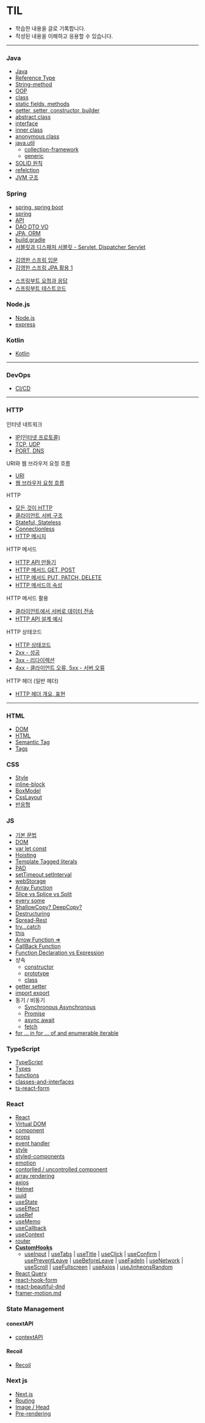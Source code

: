 # TIL

- 학습한 내용을 글로 기록합니다.
- 작성된 내용을 이해하고 응용할 수 있습니다.

---

### Java

- [Java](https://github.com/tlsgmltjd/TIL/blob/main/BackEnd/Java/java.md)
- [Reference Type](https://github.com/tlsgmltjd/TIL/blob/main/BackEnd/Java/referenceType.md)
- [String-method](https://github.com/tlsgmltjd/TIL/blob/main/BackEnd/Java/string-method.md)
- [OOP](https://github.com/tlsgmltjd/TIL/blob/main/BackEnd/Java/OOP.md)
- [class](https://github.com/tlsgmltjd/TIL/blob/main/BackEnd/Java/class.md)
- [static fields, methods](https://github.com/tlsgmltjd/TIL/blob/main/BackEnd/Java/static-fields-method.md)
- [getter, setter, constructor, builder](https://github.com/tlsgmltjd/TIL/blob/main/BackEnd/Java/getter-setter-constructor-builder.md)
- [abstract class](https://github.com/tlsgmltjd/TIL/blob/main/BackEnd/Java/abstract-class.md)
- [interface](https://github.com/tlsgmltjd/TIL/blob/main/BackEnd/Java/interface.md)
- [inner class](https://github.com/tlsgmltjd/TIL/blob/main/BackEnd/Java/inner-class.md)
- [anonymous class](https://github.com/tlsgmltjd/TIL/blob/main/BackEnd/Java/anonymous-class.md)
- [java.util](https://github.com/tlsgmltjd/TIL/blob/main/BackEnd/Java/java.util/java.util.md)
  - [collection-framework](https://github.com/tlsgmltjd/TIL/blob/main/BackEnd/Java/java.util/collection-framework.md)
  - [generic](https://github.com/tlsgmltjd/TIL/blob/main/BackEnd/Java/java.util/generic.md)
- [SOLID 원칙](https://github.com/tlsgmltjd/TIL/blob/main/BackEnd/Java/solid.md)
- [refelction](https://github.com/tlsgmltjd/TIL/blob/main/BackEnd/Java/reflection.md)
- [JVM 구조](https://tlsgmltjd.tistory.com/5)

### Spring

- [spring, spring boot](https://github.com/tlsgmltjd/TIL/blob/main/BackEnd/Spring/spring-springboot.md)
- [spring](https://github.com/tlsgmltjd/TIL/blob/main/BackEnd/Spring/spring.md)
- [API](https://github.com/tlsgmltjd/TIL/blob/main/BackEnd/Spring/API.md)
- [DAO DTO VO](https://github.com/tlsgmltjd/TIL/blob/main/BackEnd/Spring/dto-dao-vo.md)
- [JPA, ORM](https://github.com/tlsgmltjd/TIL/blob/main/BackEnd/Spring/jpa-orm.md)
- [build.gradle](https://github.com/tlsgmltjd/TIL/blob/main/BackEnd/Spring/build.gradle.md)
- [서블릿과 디스패처 서블릿 - Servlet, Dispatcher Servlet](https://tlsgmltjd.tistory.com/4)

* [김영한 스프링 입문](https://github.com/tlsgmltjd/TIL/blob/main/BackEnd/Spring/SpringRoadMap/스프링입문.md)
* [김영한 스프링 JPA 활용 1](https://github.com/tlsgmltjd/TIL/blob/main/BackEnd/Spring/SpringRoadMap/%EC%8A%A4%ED%94%84%EB%A7%81JPA%ED%99%9C%EC%9A%A91.md)

- [스프링부트 요청과 응답](https://github.com/tlsgmltjd/TIL/blob/main/BackEnd/Spring/SpringBook/%EC%8A%A4%ED%94%84%EB%A7%81%EC%9A%94%EC%B2%AD%EA%B3%BC%EC%9D%91%EB%8B%B5.md)
- [스프링부트 테스트코드](https://github.com/tlsgmltjd/TIL/blob/main/BackEnd/Spring/SpringBook/%EC%8A%A4%ED%94%84%EB%A7%81%EB%B6%80%ED%8A%B8%ED%85%8C%EC%8A%A4%ED%8A%B8%EC%BD%94%EB%93%9C.md)

### Node.js

- [Node.js](https://github.com/tlsgmltjd/TIL/blob/main/BackEnd/Node/nodejs.md)
- [express](https://github.com/tlsgmltjd/TIL/blob/main/BackEnd/Node/express.md)

### Kotlin

- [Kotlin](https://github.com/tlsgmltjd/TIL/blob/main/BackEnd/Kotlin/kotlin.md)

---

### DevOps

- [CI/CD](https://github.com/tlsgmltjd/TIL/blob/main/BackEnd/DevOps/CI/CD.md)

---

### HTTP

인터넷 네트워크

- [IP(인터넷 프로토콜)](https://github.com/tlsgmltjd/TIL/blob/main/BackEnd/http/ip.md)
- [TCP, UDP](https://github.com/tlsgmltjd/TIL/blob/main/BackEnd/http/tcp-udp.md)
- [PORT, DNS](https://github.com/tlsgmltjd/TIL/blob/main/BackEnd/http/port-dns.md)

URI와 웹 브라우저 요청 흐름

- [URI](https://github.com/tlsgmltjd/TIL/blob/main/BackEnd/http/uri.md)
- [웹 브라우저 요청 흐름](https://github.com/tlsgmltjd/TIL/blob/main/BackEnd/http/brower-request-cycle.md)

HTTP

- [모든 것이 HTTP](https://github.com/tlsgmltjd/TIL/blob/main/BackEnd/http/http.md)
- [클라이언트 서버 구조](https://github.com/tlsgmltjd/TIL/blob/main/BackEnd/http/client-server.md)
- [Stateful, Stateless](https://github.com/tlsgmltjd/TIL/blob/main/BackEnd/http/stateful-stateless.md)
- [Connectionless](https://github.com/tlsgmltjd/TIL/blob/main/BackEnd/http/connectionless.md)
- [HTTP 메시지](https://github.com/tlsgmltjd/TIL/blob/main/BackEnd/http/http-message.md)

HTTP 메서드

- [HTTP API 만들기](https://github.com/tlsgmltjd/TIL/blob/main/BackEnd/http/make-http-api.md)
- [HTTP 메서드 GET, POST](https://github.com/tlsgmltjd/TIL/blob/main/BackEnd/http/http-method-cr.md)
- [HTTP 메서드 PUT, PATCH, DELETE](https://github.com/tlsgmltjd/TIL/blob/main/BackEnd/http/http-method-upd.md)
- [HTTP 메서드의 속성](https://github.com/tlsgmltjd/TIL/blob/main/BackEnd/http/http-method-attribute.md)

HTTP 메서드 활용

- [클라이언트에서 서버로 데이터 전송](https://github.com/tlsgmltjd/TIL/blob/main/BackEnd/http/http-server-client-data.md)
- [HTTP API 설계 예시](https://github.com/tlsgmltjd/TIL/blob/main/BackEnd/http/http-api-structure-example.md)

HTTP 상태코드

- [HTTP 상태코드](https://github.com/tlsgmltjd/TIL/blob/main/BackEnd/http/http-status-code.md)
- [2xx - 성공](https://github.com/tlsgmltjd/TIL/blob/main/BackEnd/http/http-status-code-2xx.md)
- [3xx - 리다이렉션](https://github.com/tlsgmltjd/TIL/blob/main/BackEnd/http/http-status-code-3xx.md)
- [4xx - 클라이언트 오류, 5xx - 서버 오류](https://github.com/tlsgmltjd/TIL/blob/main/BackEnd/http/http-status-code-4xx-5xx.md)

HTTP 헤더 (일반 헤더)

- [HTTP 헤더 개요, 표현](https://github.com/tlsgmltjd/TIL/blob/main/BackEnd/http/http-header.md)

---

### HTML

- [DOM](https://github.com/tlsgmltjd/TIL/blob/main/HTML/DOM.md)
- [HTML](https://github.com/tlsgmltjd/TIL/blob/main/HTML/html.md)
- [Semantic Tag](https://github.com/tlsgmltjd/TIL/blob/main/HTML/SemanticTag.md)
- [Tags](https://github.com/tlsgmltjd/TIL/blob/main/HTML/Tags.md)

### CSS

- [Style](https://github.com/tlsgmltjd/TIL/blob/main/CSS/style.md)
- [inline-block](https://github.com/tlsgmltjd/TIL/blob/main/CSS/inline-block.md)
- [BoxModel](https://github.com/tlsgmltjd/TIL/blob/main/CSS/boxmodel.md)
- [CssLayout](https://github.com/tlsgmltjd/TIL/blob/main/CSS/css-layout.md)
- [반응형](https://github.com/tlsgmltjd/TIL/blob/main/CSS/%EB%B0%98%EC%9D%91%ED%98%95.md)

### JS

- [기본 문법](https://github.com/tlsgmltjd/TIL/blob/main/JS/javascript.md)
- [DOM](https://github.com/tlsgmltjd/TIL/tree/main/JS/DOM)
- [var let const](https://github.com/tlsgmltjd/TIL/blob/main/JS/var-let-const.md)
- [Hoisting](https://github.com/tlsgmltjd/TIL/blob/main/JS/Hoisting.md)
- [Template Tagged literals](https://github.com/tlsgmltjd/TIL/blob/main/JS/Template-Tagged-literals.md)
- [PAD](https://github.com/tlsgmltjd/TIL/blob/main/JS/PAD.md)
- [setTimeout setInterval](https://github.com/tlsgmltjd/TIL/blob/main/JS/setTimeout-setInterval.md)
- [webStorage](https://github.com/tlsgmltjd/TIL/blob/main/JS/webStorage.md)
- [Array Function](https://github.com/tlsgmltjd/TIL/blob/main/JS/ArrayFunction.md)
- [Slice vs Splice vs Split](https://github.com/tlsgmltjd/TIL/blob/main/JS/Slice-Splice-Split.md)
- [every some](https://github.com/tlsgmltjd/TIL/blob/main/JS/every-some.md)
- [ShallowCopy? DeepCopy?](https://github.com/tlsgmltjd/TIL/blob/main/JS/ShallowCopy-DeepCopy.md)
- [Destructuring](https://github.com/tlsgmltjd/TIL/blob/main/JS/Destructuring.md)
- [Spread-Rest](https://github.com/tlsgmltjd/TIL/blob/main/JS/Spread-Rest.md)
- [try...catch](https://github.com/tlsgmltjd/TIL/blob/main/JS/try...catch.md)
- [this](https://github.com/tlsgmltjd/TIL/blob/main/JS/this.md)
- [Arrow Function =>](https://github.com/tlsgmltjd/TIL/blob/main/JS/ArrowFunction.md)
- [CallBack Function](https://github.com/tlsgmltjd/TIL/blob/main/JS/CallBackFunction.md)
- [Function Declaration vs Expression](https://github.com/tlsgmltjd/TIL/blob/main/JS/Function-Declaration-Expression.md)
- 상속
  - [constructor](https://github.com/tlsgmltjd/TIL/blob/main/JS/constructor.md)
  - [prototype](https://github.com/tlsgmltjd/TIL/blob/main/JS/prototype.md)
  - [class](https://github.com/tlsgmltjd/TIL/blob/main/JS/class.md)
- [getter setter](https://github.com/tlsgmltjd/TIL/blob/main/JS/getter-setter.md)
- [import export](https://github.com/tlsgmltjd/TIL/blob/main/JS/import-export.md)
- 동기 / 비동기
  - [Synchronous Asynchronous](https://github.com/tlsgmltjd/TIL/blob/main/JS/Synchronous-Asynchronous.md)
  - [Promise](https://github.com/tlsgmltjd/TIL/blob/main/JS/Promise.md)
  - [async await](https://github.com/tlsgmltjd/TIL/blob/main/JS/async-await.md)
  - [fetch](https://github.com/tlsgmltjd/TIL/blob/main/JS/fetch.md)
- [for ... in for ... of and enumerable iterable](https://github.com/tlsgmltjd/TIL/blob/main/JS/for...in-for...of-enumerable-iterable.md)

### TypeScript

- [TypeScript](https://github.com/tlsgmltjd/TIL/blob/main/TypeScript/what-is-typesctipt.md)
- [Types](https://github.com/tlsgmltjd/TIL/blob/main/TypeScript/typescript-type.md)
- [functions](https://github.com/tlsgmltjd/TIL/blob/main/TypeScript/functions.md)
- [classes-and-interfaces](https://github.com/tlsgmltjd/TIL/blob/main/TypeScript/classes-and-interfaces.md)
- [ts-react-form](https://github.com/tlsgmltjd/TIL/blob/main/TypeScript/ts-react-from.md)

### React

- [React](https://github.com/tlsgmltjd/TIL/blob/main/React/what-is-react.md)
- [Virtual DOM](https://github.com/tlsgmltjd/TIL/blob/main/React/VirtualDOM.md)
- [component](https://github.com/tlsgmltjd/TIL/blob/main/React/component.md)
- [props](https://github.com/tlsgmltjd/TIL/blob/main/React/props.md)
- [event handler](https://github.com/tlsgmltjd/TIL/blob/main/React/event-handler.md)
- [style](https://github.com/tlsgmltjd/TIL/blob/main/React/style.md)
- [styled-components](https://github.com/tlsgmltjd/TIL/blob/main/React/styled-components.md)
- [emotion](https://github.com/tlsgmltjd/TIL/blob/main/React/emotion.md)
- [contorlled / uncontrolled component](https://github.com/tlsgmltjd/TIL/blob/main/React/style.md)
- [array rendering](https://github.com/tlsgmltjd/TIL/blob/main/React/contorlled-uncontrolled-component.md)
- [axios](https://github.com/tlsgmltjd/TIL/blob/main/React/axios.md)
- [Helmet](https://github.com/tlsgmltjd/TIL/blob/main/React/Helmet.md)
- [uuid](https://github.com/tlsgmltjd/TIL/blob/main/React/uuid.md)
- [useState](https://github.com/tlsgmltjd/TIL/blob/main/React/useState.md)
- [useEffect](https://github.com/tlsgmltjd/TIL/blob/main/React/useEffect.md)
- [useRef](https://github.com/tlsgmltjd/TIL/blob/main/React/useRef.md)
- [useMemo](https://github.com/tlsgmltjd/TIL/blob/main/React/useMemo.md)
- [useCallback](https://github.com/tlsgmltjd/TIL/blob/main/React/useCallback.md)
- [useContext](https://github.com/tlsgmltjd/TIL/blob/main/React/useContext.md)
- [router](https://github.com/tlsgmltjd/TIL/blob/main/React/router.md)
- **[CustomHooks](https://github.com/tlsgmltjd/TIL/blob/main/React/CustomHooks/what-is-customhooks.md)**
  - [useInput](https://github.com/tlsgmltjd/TIL/blob/main/React/CustomHooks/useInput.md) | [useTabs](https://github.com/tlsgmltjd/TIL/blob/main/React/CustomHooks/useTabs.md) | [useTitle](https://github.com/tlsgmltjd/TIL/blob/main/React/CustomHooks/useTitle.md) |
    [useClick](https://github.com/tlsgmltjd/TIL/blob/main/React/CustomHooks/useClick.md) | [useConfirm](https://github.com/tlsgmltjd/TIL/blob/main/React/CustomHooks/useClick.md) | [usePreventLeave](https://github.com/tlsgmltjd/TIL/blob/main/React/CustomHooks/usePreventLeave.md) | [useBeforeLeave](https://github.com/tlsgmltjd/TIL/blob/main/React/CustomHooks/useBeforeLeave.md) | [useFadeIn](https://github.com/tlsgmltjd/TIL/blob/main/React/CustomHooks/useFadeIn.md) | [useNetwork](https://github.com/tlsgmltjd/TIL/blob/main/React/CustomHooks/useNetwork.md) | [useScroll](https://github.com/tlsgmltjd/TIL/blob/main/React/CustomHooks/useScroll.md) | [useFullscreen](https://github.com/tlsgmltjd/TIL/blob/main/React/CustomHooks/useFullscreen.md) | [useAxios](https://github.com/tlsgmltjd/TIL/blob/main/React/CustomHooks/useAxios.md) | [useJinheonsRandom](https://github.com/tlsgmltjd/TIL/blob/main/React/CustomHooks/useJinheonsRandom.md)
- [React Query](https://github.com/tlsgmltjd/TIL/blob/main/React/react-query.md)
- [react-hook-form](https://github.com/tlsgmltjd/TIL/blob/main/React/react-hook-form.md)
- [react-beautiful-dnd](https://github.com/tlsgmltjd/TIL/blob/main/React/react-beautiful-dnd.md)
- [framer-motion.md](https://github.com/tlsgmltjd/TIL/blob/main/React/framer-motion.md)

### State Management

#### conextAPI

- [contextAPI](https://github.com/tlsgmltjd/TIL/blob/main/StateManagement/ContextAPI/useContext.md)

#### Recoil

- [Recoil](https://github.com/tlsgmltjd/TIL/blob/main/StateManagement/Recoil/Recoil.md)

### Next js

- [Next.js](https://github.com/tlsgmltjd/TIL/blob/main/Nextjs/Nextjs.md)
- [Routing](https://github.com/tlsgmltjd/TIL/blob/main/Nextjs/Routing.md)
- [Image / Head](https://github.com/tlsgmltjd/TIL/blob/main/Nextjs/Image-Head.md)
- [Pre-rendering](https://github.com/tlsgmltjd/TIL/blob/main/Nextjs/Pre-rendering.md)
